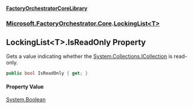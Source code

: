 #### [FactoryOrchestratorCoreLibrary](./FactoryOrchestratorCoreLibrary.md 'FactoryOrchestratorCoreLibrary')
### [Microsoft.FactoryOrchestrator.Core](./Microsoft-FactoryOrchestrator-Core.md 'Microsoft.FactoryOrchestrator.Core').[LockingList&lt;T&gt;](./Microsoft-FactoryOrchestrator-Core-LockingList-T-.md 'Microsoft.FactoryOrchestrator.Core.LockingList&lt;T&gt;')
## LockingList&lt;T&gt;.IsReadOnly Property
Gets a value indicating whether the [System.Collections.ICollection](https://docs.microsoft.com/en-us/dotnet/api/System.Collections.ICollection 'System.Collections.ICollection') is read-only.  
```csharp
public bool IsReadOnly { get; }
```
#### Property Value
[System.Boolean](https://docs.microsoft.com/en-us/dotnet/api/System.Boolean 'System.Boolean')  
